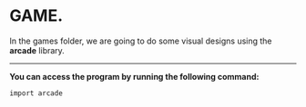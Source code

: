 # GAME.
In the games folder, we are going to do some visual designs using the **arcade** library.

---
**You can access the program by running the following command:**
```bash
import arcade
```